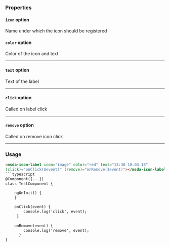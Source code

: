 ### Properties

#### `icon` option
Name under which the icon should be registered

#### `color` option
Color of the icon and text

---
#### `text` option
Text of the label

---
#### `click` option
Called on label click

---
#### `remove` option
Called on remove icon click

---
### Usage

```html
<msda-icon-label icon="image" color="red" text="13:30 10.03.18" 
(click)="onClick($event)" (remove)="onRemove($event)"></msda-icon-label>```
```typescript
@Component({...})
class TestComponent {
    
    ngOnInit() {
    }

    onClick(event) {
        console.log('click', event);
     }
      
    onRemove(event) {
        console.log('remove', event);
      }
}
```
